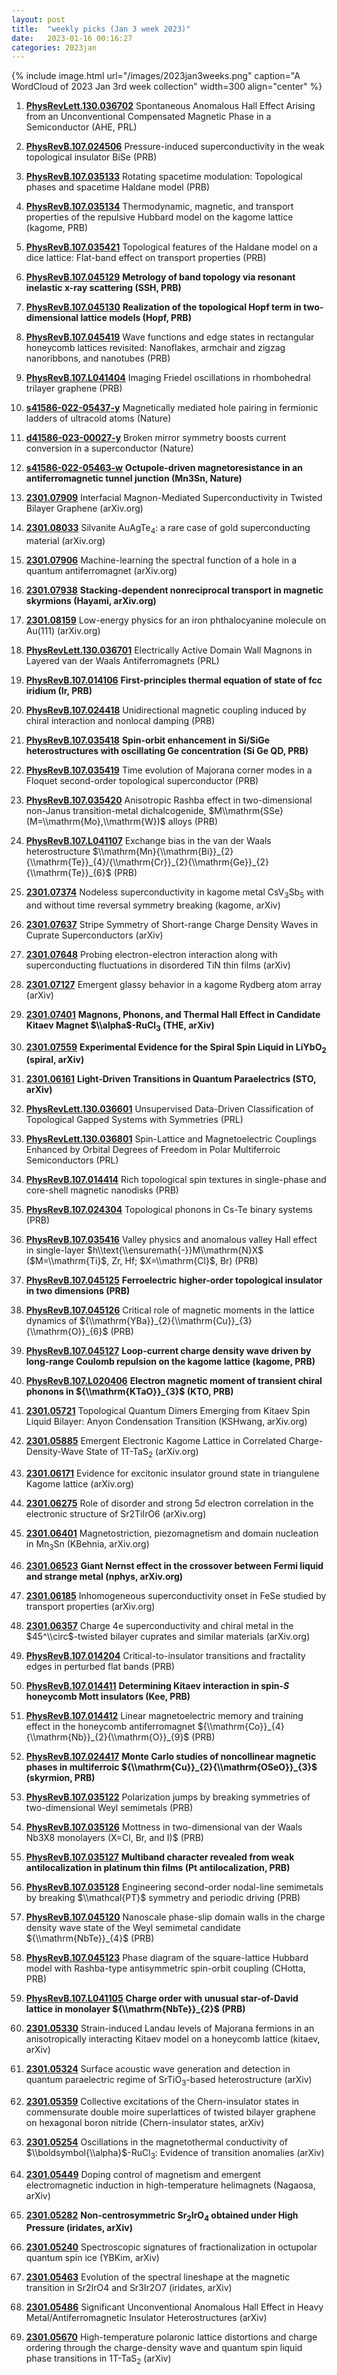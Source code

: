 ```yaml
---
layout: post
title:  "weekly picks (Jan 3 week 2023)"
date:   2023-01-16 00:16:27
categories: 2023jan
---
```



{% include image.html url="/images/2023jan3weeks.png" caption="A WordCloud of 2023 Jan 3rd week collection" width=300 align="center" %}



1. **[PhysRevLett.130.036702](https://link.aps.org/doi/10.1103/PhysRevLett.130.036702)** Spontaneous Anomalous Hall Effect Arising from an Unconventional Compensated Magnetic Phase in a Semiconductor (AHE, PRL)

1. **[PhysRevB.107.024506](https://link.aps.org/doi/10.1103/PhysRevB.107.024506)** Pressure-induced superconductivity in the weak topological insulator BiSe (PRB)

1. **[PhysRevB.107.035133](https://link.aps.org/doi/10.1103/PhysRevB.107.035133)** Rotating spacetime modulation: Topological phases and spacetime Haldane model (PRB)

1. **[PhysRevB.107.035134](https://link.aps.org/doi/10.1103/PhysRevB.107.035134)** Thermodynamic, magnetic, and transport properties of the repulsive Hubbard model on the kagome lattice (kagome, PRB)

1. **[PhysRevB.107.035421](https://link.aps.org/doi/10.1103/PhysRevB.107.035421)** Topological features of the Haldane model on a dice lattice: Flat-band effect on transport properties (PRB)

1. **[PhysRevB.107.045129](https://link.aps.org/doi/10.1103/PhysRevB.107.045129)** **Metrology of band topology via resonant inelastic x-ray scattering (SSH, PRB)**

1. **[PhysRevB.107.045130](https://link.aps.org/doi/10.1103/PhysRevB.107.045130)** **Realization of the topological Hopf term in two-dimensional lattice models (Hopf, PRB)**

1. **[PhysRevB.107.045419](https://link.aps.org/doi/10.1103/PhysRevB.107.045419)** Wave functions and edge states in rectangular honeycomb lattices revisited: Nanoflakes, armchair and zigzag nanoribbons, and nanotubes (PRB)

1. **[PhysRevB.107.L041404](https://link.aps.org/doi/10.1103/PhysRevB.107.L041404)** Imaging Friedel oscillations in rhombohedral trilayer graphene (PRB)




1. **[s41586-022-05437-y](https://www.nature.com/articles/s41586-022-05437-y)** Magnetically mediated hole pairing in fermionic ladders of ultracold atoms (Nature)

1. **[d41586-023-00027-y](https://www.nature.com/articles/d41586-023-00027-y)** Broken mirror symmetry boosts current conversion in a superconductor (Nature)

1. **[s41586-022-05463-w](https://www.nature.com/articles/s41586-022-05463-w)** **Octupole-driven magnetoresistance in an antiferromagnetic tunnel junction (Mn3Sn, Nature)**




1. **[2301.07909](http://arxiv.org/abs/2301.07909)** Interfacial Magnon-Mediated Superconductivity in Twisted Bilayer Graphene (arXiv.org)

1. **[2301.08033](http://arxiv.org/abs/2301.08033)** Silvanite AuAgTe$_4$: a rare case of gold superconducting material (arXiv.org)

1. **[2301.07906](http://arxiv.org/abs/2301.07906)** Machine-learning the spectral function of a hole in a quantum antiferromagnet (arXiv.org)

1. **[2301.07938](http://arxiv.org/abs/2301.07938)** **Stacking-dependent nonreciprocal transport in magnetic skyrmions (Hayami, arXiv.org)**

1. **[2301.08159](http://arxiv.org/abs/2301.08159)** Low-energy physics for an iron phthalocyanine molecule on Au(111) (arXiv.org)

1. **[PhysRevLett.130.036701](https://link.aps.org/doi/10.1103/PhysRevLett.130.036701)** Electrically Active Domain Wall Magnons in Layered van der Waals Antiferromagnets (PRL)

1. **[PhysRevB.107.014106](https://link.aps.org/doi/10.1103/PhysRevB.107.014106)** **First-principles thermal equation of state of fcc iridium (Ir, PRB)**

1. **[PhysRevB.107.024418](https://link.aps.org/doi/10.1103/PhysRevB.107.024418)** Unidirectional magnetic coupling induced by chiral interaction and nonlocal damping (PRB)

1. **[PhysRevB.107.035418](https://link.aps.org/doi/10.1103/PhysRevB.107.035418)** **Spin-orbit enhancement in Si/SiGe heterostructures with oscillating Ge concentration (Si Ge QD, PRB)**

1. **[PhysRevB.107.035419](https://link.aps.org/doi/10.1103/PhysRevB.107.035419)** Time evolution of Majorana corner modes in a Floquet second-order topological superconductor (PRB)

1. **[PhysRevB.107.035420](https://link.aps.org/doi/10.1103/PhysRevB.107.035420)** Anisotropic Rashba effect in two-dimensional non-Janus transition-metal dichalcogenide, $M\\mathrm{SSe} (M=\\mathrm{Mo},\\mathrm{W})$ alloys (PRB)

1. **[PhysRevB.107.L041107](https://link.aps.org/doi/10.1103/PhysRevB.107.L041107)** Exchange bias in the van der Waals heterostructure $\\mathrm{Mn}{\\mathrm{Bi}}_{2}{\\mathrm{Te}}_{4}/{\\mathrm{Cr}}_{2}{\\mathrm{Ge}}_{2}{\\mathrm{Te}}_{6}$ (PRB)




1. **[2301.07374](http://arxiv.org/abs/2301.07374)** Nodeless superconductivity in kagome metal CsV$_{3}$Sb$_{5}$ with and without time reversal symmetry breaking (kagome, arXiv)

1. **[2301.07637](http://arxiv.org/abs/2301.07637)** Stripe Symmetry of Short-range Charge Density Waves in Cuprate Superconductors (arXiv)

1. **[2301.07648](http://arxiv.org/abs/2301.07648)** Probing electron-electron interaction along with superconducting fluctuations in disordered TiN thin films (arXiv)

1. **[2301.07127](http://arxiv.org/abs/2301.07127)** Emergent glassy behavior in a kagome Rydberg atom array (arXiv)

1. **[2301.07401](http://arxiv.org/abs/2301.07401)** **Magnons, Phonons, and Thermal Hall Effect in Candidate Kitaev Magnet $\\alpha$-RuCl$_3$ (THE, arXiv)**

1. **[2301.07559](http://arxiv.org/abs/2301.07559)** **Experimental Evidence for the Spiral Spin Liquid in LiYbO$_2$ (spiral, arXiv)**

1. **[2301.06161](http://arxiv.org/abs/2301.06161)** **Light-Driven Transitions in Quantum Paraelectrics (STO, arXiv)**




1. **[PhysRevLett.130.036601](https://link.aps.org/doi/10.1103/PhysRevLett.130.036601)** Unsupervised Data-Driven Classification of Topological Gapped Systems with Symmetries (PRL)

1. **[PhysRevLett.130.036801](https://link.aps.org/doi/10.1103/PhysRevLett.130.036801)** Spin-Lattice and Magnetoelectric Couplings Enhanced by Orbital Degrees of Freedom in Polar Multiferroic Semiconductors (PRL)

1. **[PhysRevB.107.014414](https://link.aps.org/doi/10.1103/PhysRevB.107.014414)** Rich topological spin textures in single-phase and core-shell magnetic nanodisks (PRB)

1. **[PhysRevB.107.024304](https://link.aps.org/doi/10.1103/PhysRevB.107.024304)** Topological phonons in Cs-Te binary systems (PRB)

1. **[PhysRevB.107.035416](https://link.aps.org/doi/10.1103/PhysRevB.107.035416)** Valley physics and anomalous valley Hall effect in single-layer $h\\text{\\ensuremath{-}}M\\mathrm{N}X$ ($M=\\mathrm{Ti}$, Zr, Hf; $X=\\mathrm{Cl}$, Br) (PRB)

1. **[PhysRevB.107.045125](https://link.aps.org/doi/10.1103/PhysRevB.107.045125)** **Ferroelectric higher-order topological insulator in two dimensions (PRB)**

1. **[PhysRevB.107.045126](https://link.aps.org/doi/10.1103/PhysRevB.107.045126)** Critical role of magnetic moments in the lattice dynamics of ${\\mathrm{YBa}}_{2}{\\mathrm{Cu}}_{3}{\\mathrm{O}}_{6}$ (PRB)

1. **[PhysRevB.107.045127](https://link.aps.org/doi/10.1103/PhysRevB.107.045127)** **Loop-current charge density wave driven by long-range Coulomb repulsion on the kagome lattice (kagome, PRB)**

1. **[PhysRevB.107.L020406](https://link.aps.org/doi/10.1103/PhysRevB.107.L020406)** **Electron magnetic moment of transient chiral phonons in ${\\mathrm{KTaO}}_{3}$ (KTO, PRB)**




1. **[2301.05721](http://arxiv.org/abs/2301.05721)** Topological Quantum Dimers Emerging from Kitaev Spin Liquid Bilayer: Anyon Condensation Transition (KSHwang, arXiv.org)

1. **[2301.05885](http://arxiv.org/abs/2301.05885)** Emergent Electronic Kagome Lattice in Correlated Charge-Density-Wave State of 1T-TaS$_2$ (arXiv.org)

1. **[2301.06171](http://arxiv.org/abs/2301.06171)** Evidence for excitonic insulator ground state in triangulene Kagome lattice (arXiv.org)

1. **[2301.06275](http://arxiv.org/abs/2301.06275)** Role of disorder and strong 5$d$ electron correlation in the electronic structure of Sr2TiIrO6 (arXiv.org)

1. **[2301.06401](http://arxiv.org/abs/2301.06401)** Magnetostriction, piezomagnetism and domain nucleation in Mn$_3$Sn (KBehnia, arXiv.org)

1. **[2301.06523](http://arxiv.org/abs/2301.06523)** **Giant Nernst effect in the crossover between Fermi liquid and strange metal (nphys, arXiv.org)**

1. **[2301.06185](http://arxiv.org/abs/2301.06185)** Inhomogeneous superconductivity onset in FeSe studied by transport properties (arXiv.org)

1. **[2301.06357](http://arxiv.org/abs/2301.06357)** Charge 4e superconductivity and chiral metal in the $45^\\circ$-twisted bilayer cuprates and similar materials (arXiv.org)

1. **[PhysRevB.107.014204](https://link.aps.org/doi/10.1103/PhysRevB.107.014204)** Critical-to-insulator transitions and fractality edges in perturbed flat bands (PRB)

1. **[PhysRevB.107.014411](https://link.aps.org/doi/10.1103/PhysRevB.107.014411)** **Determining Kitaev interaction in spin-$S$ honeycomb Mott insulators (Kee, PRB)**

1. **[PhysRevB.107.014412](https://link.aps.org/doi/10.1103/PhysRevB.107.014412)** Linear magnetoelectric memory and training effect in the honeycomb antiferromagnet ${\\mathrm{Co}}_{4}{\\mathrm{Nb}}_{2}{\\mathrm{O}}_{9}$ (PRB)

1. **[PhysRevB.107.024417](https://link.aps.org/doi/10.1103/PhysRevB.107.024417)** **Monte Carlo studies of noncollinear magnetic phases in multiferroic ${\\mathrm{Cu}}_{2}{\\mathrm{OSeO}}_{3}$ (skyrmion, PRB)**

1. **[PhysRevB.107.035122](https://link.aps.org/doi/10.1103/PhysRevB.107.035122)** Polarization jumps by breaking symmetries of two-dimensional Weyl semimetals (PRB)

1. **[PhysRevB.107.035126](https://link.aps.org/doi/10.1103/PhysRevB.107.035126)** Mottness in two-dimensional van der Waals Nb3X8 monolayers (X=Cl, Br, and I)$ (PRB)

1. **[PhysRevB.107.035127](https://link.aps.org/doi/10.1103/PhysRevB.107.035127)** **Multiband character revealed from weak antilocalization in platinum thin films (Pt antilocalization, PRB)**

1. **[PhysRevB.107.035128](https://link.aps.org/doi/10.1103/PhysRevB.107.035128)** Engineering second-order nodal-line semimetals by breaking $\\mathcal{PT}$ symmetry and periodic driving (PRB)

1. **[PhysRevB.107.045120](https://link.aps.org/doi/10.1103/PhysRevB.107.045120)** Nanoscale phase-slip domain walls in the charge density wave state of the Weyl semimetal candidate ${\\mathrm{NbTe}}_{4}$ (PRB)

1. **[PhysRevB.107.045123](https://link.aps.org/doi/10.1103/PhysRevB.107.045123)** Phase diagram of the square-lattice Hubbard model with Rashba-type antisymmetric spin-orbit coupling (CHotta, PRB)

1. **[PhysRevB.107.L041105](https://link.aps.org/doi/10.1103/PhysRevB.107.L041105)** **Charge order with unusual star-of-David lattice in monolayer ${\\mathrm{NbTe}}_{2}$ (PRB)**








1. **[2301.05330](http://arxiv.org/abs/2301.05330)** Strain-induced Landau levels of Majorana fermions in an anisotropically interacting Kitaev model on a honeycomb lattice (kitaev, arXiv)

1. **[2301.05324](http://arxiv.org/abs/2301.05324)** Surface acoustic wave generation and detection in quantum paraelectric regime of SrTiO$_3$-based heterostructure (arXiv)

1. **[2301.05359](http://arxiv.org/abs/2301.05359)** Collective excitations of the Chern-insulator states in commensurate double moire superlattices of twisted bilayer graphene on hexagonal boron nitride (Chern-insulator states, arXiv)

1. **[2301.05254](http://arxiv.org/abs/2301.05254)** Oscillations in the magnetothermal conductivity of $\\boldsymbol{\\alpha}$-RuCl$_3$: Evidence of transition anomalies (arXiv)

1. **[2301.05449](http://arxiv.org/abs/2301.05449)** Doping control of magnetism and emergent electromagnetic induction in high-temperature helimagnets (Nagaosa, arXiv)

1. **[2301.05282](http://arxiv.org/abs/2301.05282)** **Non-centrosymmetric Sr$_{2}$IrO$_{4}$ obtained under High Pressure (iridates, arXiv)**

1. **[2301.05240](http://arxiv.org/abs/2301.05240)** Spectroscopic signatures of fractionalization in octupolar quantum spin ice (YBKim, arXiv)

1. **[2301.05463](http://arxiv.org/abs/2301.05463)** Evolution of the spectral lineshape at the magnetic transition in Sr2IrO4 and Sr3Ir2O7 (iridates, arXiv)

1. **[2301.05486](http://arxiv.org/abs/2301.05486)** Significant Unconventional Anomalous Hall Effect in Heavy Metal/Antiferromagnetic Insulator Heterostructures (arXiv)

1. **[2301.05670](http://arxiv.org/abs/2301.05670)** High-temperature polaronic lattice distortions and charge ordering through the charge-density wave and quantum spin liquid phase transitions in 1T-TaS$_{2}$ (arXiv)
